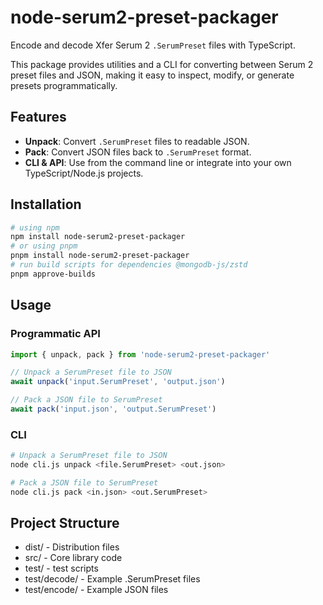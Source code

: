 # node-serum2-preset-packager

Encode and decode Xfer Serum 2 `.SerumPreset` files with TypeScript.

This package provides utilities and a CLI for converting between Serum 2 preset files and JSON, making it easy to inspect, modify, or generate presets programmatically.

## Features

- **Unpack**: Convert `.SerumPreset` files to readable JSON.
- **Pack**: Convert JSON files back to `.SerumPreset` format.
- **CLI & API**: Use from the command line or integrate into your own TypeScript/Node.js projects.

## Installation

```bash
# using npm
npm install node-serum2-preset-packager
# or using pnpm
pnpm install node-serum2-preset-packager
# run build scripts for dependencies @mongodb-js/zstd
pnpm approve-builds
```

## Usage

### Programmatic API

```typescript
import { unpack, pack } from 'node-serum2-preset-packager'

// Unpack a SerumPreset file to JSON
await unpack('input.SerumPreset', 'output.json')

// Pack a JSON file to SerumPreset
await pack('input.json', 'output.SerumPreset')
```

### CLI

```bash
# Unpack a SerumPreset file to JSON
node cli.js unpack <file.SerumPreset> <out.json>

# Pack a JSON file to SerumPreset
node cli.js pack <in.json> <out.SerumPreset>
```

## Project Structure

- dist/ - Distribution files
- src/ - Core library code
- test/ - test scripts
- test/decode/ - Example .SerumPreset files
- test/encode/ - Example JSON files
